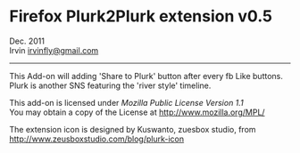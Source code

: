 Firefox Plurk2Plurk extension  v0.5
===================================
Dec. 2011  
Irvin  <irvinfly@gmail.com>
___

This Add-on will adding 'Share to Plurk' button after every fb Like buttons.  
Plurk is another SNS featuring the 'river style' timeline.

This add-on is licensed under _Mozilla Public License Version 1.1_  
You may obtain a copy of the License at <http://www.mozilla.org/MPL/>

The extension icon is designed by Kuswanto, zuesbox studio, from  
<http://www.zeusboxstudio.com/blog/plurk-icon>